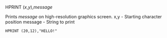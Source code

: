 HPRINT (*x*,*y*),*message*

Prints *message* on high-resolution graphics screen.
  x,y     - Starting character position
  message - String to print

```ecb2
HPRINT (20,12),"HELLO!"
```
